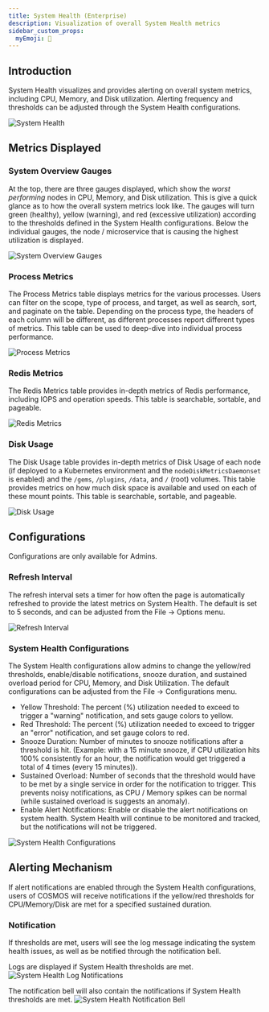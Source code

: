 ```yaml
---
title: System Health (Enterprise)
description: Visualization of overall System Health metrics
sidebar_custom_props:
  myEmoji: 💚
---
```


## Introduction

System Health visualizes and provides alerting on overall system metrics, including CPU, Memory, and Disk utilization. Alerting frequency and thresholds can be adjusted through the System Health configurations.

![System Health](/img/systemhealth/systemhealth.png)

## Metrics Displayed

### System Overview Gauges

At the top, there are three gauges displayed, which show the _worst performing_ nodes in CPU, Memory, and Disk utilization. This is give a quick glance as to how the overall system metrics look like. The gauges will turn green (healthy), yellow (warning), and red (excessive utilization) according to the thresholds defined in the System Health configurations. Below the individual gauges, the node / microservice that is causing the highest utilization is displayed.

![System Overview Gauges](/img/systemhealth/system_overview_gauges.png)

### Process Metrics

The Process Metrics table displays metrics for the various processes. Users can filter on the scope, type of process, and target, as well as search, sort, and paginate on the table. Depending on the process type, the headers of each column will be different, as different processes report different types of metrics. This table can be used to deep-dive into individual process performance.

![Process Metrics](/img/systemhealth/process_metrics.png)

### Redis Metrics

The Redis Metrics table provides in-depth metrics of Redis performance, including IOPS and operation speeds. This table is searchable, sortable, and pageable.

![Redis Metrics](/img/systemhealth/redis_metrics.png)

### Disk Usage

The Disk Usage table provides in-depth metrics of Disk Usage of each node (if deployed to a Kubernetes environment and the `nodeDiskMetricsDaemonset` is enabled) and the `/gems`, `/plugins`, `/data`, and `/` (root) volumes. This table provides metrics on how much disk space is available and used on each of these mount points. This table is searchable, sortable, and pageable.

![Disk Usage](/img/systemhealth/disk_usage.png)

## Configurations

Configurations are only available for Admins.

### Refresh Interval

The refresh interval sets a timer for how often the page is automatically refreshed to provide the latest metrics on System Health. The default is set to 5 seconds, and can be adjusted from the File -> Options menu.

![Refresh Interval](/img/systemhealth/refresh_interval.png)

### System Health Configurations

The System Health configurations allow admins to change the yellow/red thresholds, enable/disable notifications, snooze duration, and sustained overload period for CPU, Memory, and Disk Utilization. The default configurations can be adjusted from the File -> Configurations menu.

- Yellow Threshold: The percent (%) utilization needed to exceed to trigger a "warning" notification, and sets gauge colors to yellow. 
- Red Threshold: The percent (%) utilization needed to exceed to trigger an "error" notification, and set gauge colors to red.
- Snooze Duration: Number of minutes to snooze notifications after a threshold is hit. (Example: with a 15 minute snooze, if CPU utilization hits 100% consistently for an hour, the notification would get triggered a total of 4 times (every 15 minutes)).
- Sustained Overload: Number of seconds that the threshold would have to be met by a single service in order for the notification to trigger. This prevents noisy notifications, as CPU / Memory spikes can be normal (while sustained overload is suggests an anomaly).
- Enable Alert Notifications: Enable or disable the alert notifications on system health. System Health will continue to be monitored and tracked, but the notifications will not be triggered.

![System Health Configurations](/img/systemhealth/system_health_configuration.png)


## Alerting Mechanism

If alert notifications are enabled through the System Health configurations, users of COSMOS will receive notifications if the yellow/red thresholds for CPU/Memory/Disk are met for a specified sustained duration.

### Notification

If thresholds are met, users will see the log message indicating the system health issues, as well as be notified through the notification bell.

Logs are displayed if System Health thresholds are met.
![System Health Log Notifications](/img/systemhealth/alert_logs.png)

The notification bell will also contain the notifications if System Health thresholds are met.
![System Health Notification Bell](/img/systemhealth/alert_notifications.png)